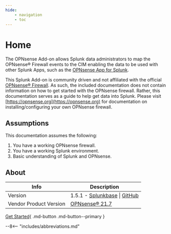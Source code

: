 ```yaml
---
hide:
    - navigation
    - toc
---
```

# Home

The OPNsense Add-on allows Splunk data administrators to map the OPNsense® Firewall events to the CIM enabling the data to be used with other Splunk Apps, such as the [OPNsense App for Splunk](https://splunkbase.splunk.com/app/5372).

This Splunk Add-on is community driven and not affiliated with the official [OPNsense® Firewall](https://opnsense.org). As such, the included documentation does not contain information on how to get started with the OPNsense firewall. Rather, this documentation serves as a guide to help get data into Splunk. Please visit [https://opnsense.org](https://opnsense.org) for documentation on installing/configuring your own OPNsense firewall.

## Assumptions

This documentation assumes the following:

1. You have a working OPNsense firewall.
2. You have a working Splunk environment.
3. Basic understanding of Splunk and OPNsense.

## About

Info | Description
------|----------
Version | 1.5.1 - [Splunkbase](https://splunkbase.splunk.com/app/4538/) \| [GitHub](https://github.com/ZachChristensen28/TA-opnsense)
Vendor Product Version | [OPNsense® 21.7](https://opnsense.org/)

[Get Started](getting-started/logging-architecture){ .md-button .md-button--primary }

--8<-- "includes/abbreviations.md"
